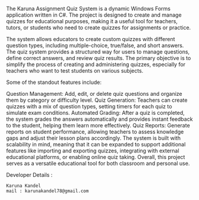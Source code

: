 The Karuna Assignment Quiz System is a dynamic Windows Forms application written in C#. The project is designed to create and manage quizzes for educational purposes, making it a useful tool for teachers, tutors, or students who need to create quizzes for assignments or practice.

The system allows educators to create custom quizzes with different question types, including multiple-choice, true/false, and short answers. The quiz system provides a structured way for users to manage questions, define correct answers, and review quiz results. The primary objective is to simplify the process of creating and administering quizzes, especially for teachers who want to test students on various subjects.

Some of the standout features include:

Question Management: Add, edit, or delete quiz questions and organize them by category or difficulty level.
Quiz Generation: Teachers can create quizzes with a mix of question types, setting timers for each quiz to simulate exam conditions.
Automated Grading: After a quiz is completed, the system grades the answers automatically and provides instant feedback to the student, helping them learn more effectively.
Quiz Reports: Generate reports on student performance, allowing teachers to assess knowledge gaps and adjust their lesson plans accordingly.
The system is built with scalability in mind, meaning that it can be expanded to support additional features like importing and exporting quizzes, integrating with external educational platforms, or enabling online quiz taking. Overall, this project serves as a versatile educational tool for both classroom and personal use.


Developer Details :

    Karuna Kandel
    mail : karunakandel78@gmail.com